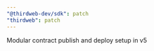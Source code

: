 ```yaml
---
"@thirdweb-dev/sdk": patch
"thirdweb": patch
---
```


Modular contract publish and deploy setup in v5
